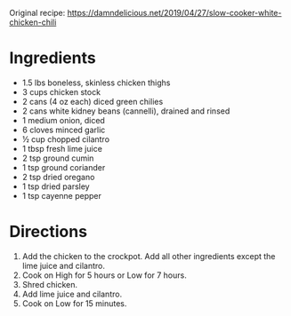 Original recipe: https://damndelicious.net/2019/04/27/slow-cooker-white-chicken-chili

# Ingredients

- 1.5 lbs boneless, skinless chicken thighs
- 3 cups chicken stock
- 2 cans (4 oz each) diced green chilies
- 2 cans white kidney beans (cannelli), drained and rinsed
- 1 medium onion, diced
- 6 cloves minced garlic
- ½ cup chopped cilantro
- 1 tbsp fresh lime juice
- 2 tsp ground cumin
- 1 tsp ground coriander
- 2 tsp dried oregano
- 1 tsp dried parsley
- 1 tsp cayenne pepper

# Directions

1. Add the chicken to the crockpot. Add all other ingredients except the lime juice and cilantro.
1. Cook on High for 5 hours or Low for 7 hours.
1. Shred chicken.
1. Add lime juice and cilantro.
1. Cook on Low for 15 minutes.
